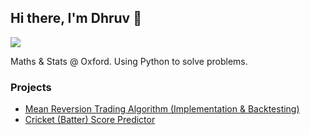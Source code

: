 ## Hi there, I'm Dhruv 👋
<a href="https://www.linkedin.com/in/dhruvtalati/"><img src="https://img.shields.io/badge/-LinkedIn-0072b1?&style=for-the-badge&logo=linkedin&logoColor=white" /></a>

Maths & Stats @ Oxford. Using Python to solve problems.

### Projects
- <a href="https://github.com/dtalati24/Mean-Reversion-Trading-Algorithm/tree/main">Mean Reversion Trading Algorithm (Implementation & Backtesting)</a>
- <a href="https://github.com/dtalati24/batsman-score-predictor">Cricket (Batter) Score Predictor</a>

<!--
**dtalati24/dtalati24** is a ✨ _special_ ✨ repository because its `README.md` (this file) appears on your GitHub profile.

Here are some ideas to get you started:

- 🔭 I’m currently working on ...
- 🌱 I’m currently learning ...
- 👯 I’m looking to collaborate on ...
- 🤔 I’m looking for help with ...
- 💬 Ask me about ...
- 📫 How to reach me: ...
- 😄 Pronouns: ...
- ⚡ Fun fact: ...
-->
